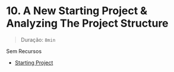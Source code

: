# 10. A New Starting Project & Analyzing The Project Structure

> Duração: `8min`

Sem Recursos
- [Starting Project](https://github.com/mschwarzmueller/angular-complete-guide-course-resources/blob/main/attachments/02-essentials/01-starting-project.zip)
